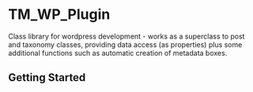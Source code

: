 # TM_WP_Plugin

Class library for wordpress development - works as a superclass to post and taxonomy classes, providing data access (as properties) plus some additional functions such as automatic creation of metadata boxes.

## Getting Started
